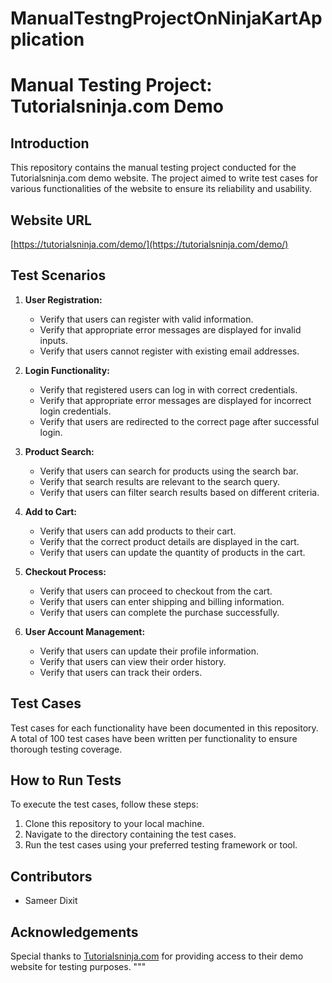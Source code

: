 # ManualTestngProjectOnNinjaKartApplication
# Manual Testing Project: Tutorialsninja.com Demo

## Introduction
This repository contains the manual testing project conducted for the Tutorialsninja.com demo website. The project aimed to write test cases for various functionalities of the website to ensure its reliability and usability.

## Website URL
[https://tutorialsninja.com/demo/](https://tutorialsninja.com/demo/)

## Test Scenarios
1. **User Registration:**
   - Verify that users can register with valid information.
   - Verify that appropriate error messages are displayed for invalid inputs.
   - Verify that users cannot register with existing email addresses.

2. **Login Functionality:**
   - Verify that registered users can log in with correct credentials.
   - Verify that appropriate error messages are displayed for incorrect login credentials.
   - Verify that users are redirected to the correct page after successful login.

3. **Product Search:**
   - Verify that users can search for products using the search bar.
   - Verify that search results are relevant to the search query.
   - Verify that users can filter search results based on different criteria.

4. **Add to Cart:**
   - Verify that users can add products to their cart.
   - Verify that the correct product details are displayed in the cart.
   - Verify that users can update the quantity of products in the cart.

5. **Checkout Process:**
   - Verify that users can proceed to checkout from the cart.
   - Verify that users can enter shipping and billing information.
   - Verify that users can complete the purchase successfully.

6. **User Account Management:**
   - Verify that users can update their profile information.
   - Verify that users can view their order history.
   - Verify that users can track their orders.

## Test Cases
Test cases for each functionality have been documented in this repository. A total of 100 test cases have been written per functionality to ensure thorough testing coverage.

## How to Run Tests
To execute the test cases, follow these steps:
1. Clone this repository to your local machine.
2. Navigate to the directory containing the test cases.
3. Run the test cases using your preferred testing framework or tool.

## Contributors
- Sameer Dixit

## Acknowledgements
Special thanks to [Tutorialsninja.com](https://tutorialsninja.com/) for providing access to their demo website for testing purposes.
"""



